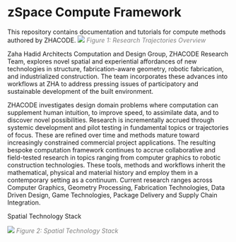 # zSpace Compute Framework

This repository contains documentation and tutorials for compute methods authored by ZHACODE. 
![](Assets/zSpace/AG_Core_2022.png)
<font color="grey">*Figure 1: Research Trajectories Overview*</font>

Zaha Hadid Architects Computation and Design Group, ZHACODE Research Team, explores novel spatial and experiential affordances of new technologies in structure, fabrication-aware geometry, robotic fabrication, and industrialized construction. The team incorporates these advances into workflows at ZHA to address pressing issues of participatory and sustainable development of the built environment. 

ZHACODE investigates design domain problems where computation can supplement human intuition, to improve speed, to assimilate data, and to discover novel possibilities. Research is incrementally accrued through systemic development and pilot testing in fundamental topics or trajectories of focus. These are refined over time and methods mature toward increasingly constrained commercial project applications. The resulting bespoke computation framework continues to accrue collaborative and field-tested research in topics ranging from computer graphics to robotic construction technologies. These tools, methods and workflows inherit the mathematical, physical and material history and employ them in a contemporary setting as a continuum. Current research ranges across Computer Graphics, Geometry Processing, Fabrication Technologies, Data Driven Design, Game Technologies, Package Delivery and Supply Chain Integration.

Spatial Technology Stack

![](Assets/zSpace/AG_Stack_2022.png)
<font color="grey">*Figure 2: Spatial Technology Stack*</font>